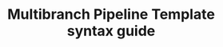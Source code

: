 ---
title: "Multibranch Pipeline Template syntax guide"
description: "Document I wrote for CloudBees about how to write YAML syntax to configure Multibranch Pipelines. I was provided an automatically generated file that was in HTML and needed to be converted into Asciidoc and formatted to be easily accessible. I added a lot of links and headings to help the user navigate the structure."
tags: ["Pipelines", "YAML"]
link: "https://docs.cloudbees.com/docs/admin-resources/latest/multibranch-pipeline-template-syntax-guide/yaml-syntax-guide"
weight: 3
draft: false
---
